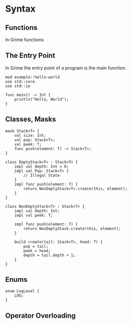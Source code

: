 # Syntax

## Functions
In Grime functions 

## The Entry Point
In Grime the entry point of a program is the main function.

```grime
mod example::hello-world
use std::core
use std::io

func main() -> Int {
	println("Hello, World");
}
```

## Classes, Masks

```grime
mask Stack<T> {
	val size: Int;
	val pop: Stack<T>;
	val peek: T;
	func push(element: T) -> Stack<T>;
}

class EmptyStack<T> : Stack<T> {
	impl val depth: Int = 0;
	impl val Pop: Stack<T> {
		// Illegal State
	}
	impl func push(element: T) {
		return NonEmptyStack<T>.create(this, element);
	}
}

class NonEmptyStack<T> : Stack<T> {
	impl val depth: Int;
	impl val peek: T;

	impl func push(element: T) {
		return NonEmptyStack.create(this, element);
	}

	build create(tail: Stack<T>, head: T) {
		pop = tail;
		peek = head;
		depth = tail.depth + 1;
	}
}
```

## Enums

```grime
enum LogLevel {
	LOG;
}
```


## Operator Overloading
